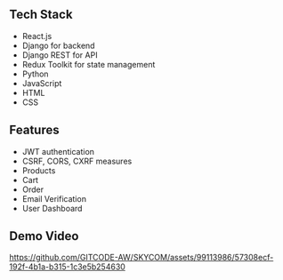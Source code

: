 ## Tech Stack
- React.js
- Django for backend
- Django REST for API
- Redux Toolkit for state management
- Python
- JavaScript
- HTML
- CSS

## Features
- JWT authentication
- CSRF, CORS, CXRF measures
- Products
- Cart
- Order
- Email Verification
- User Dashboard

## Demo Video

https://github.com/GITCODE-AW/SKYCOM/assets/99113986/57308ecf-192f-4b1a-b315-1c3e5b254630

